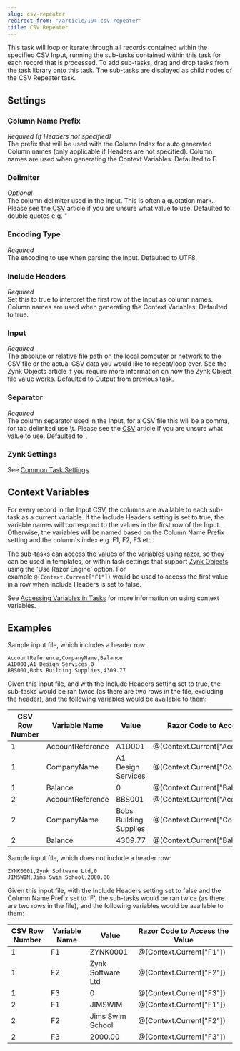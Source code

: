 ```yaml
---
slug: csv-repeater
redirect_from: "/article/194-csv-repeater"
title: CSV Repeater
---
```

This task will loop or iterate through all records contained within the specified CSV Input, running the sub-tasks contained within this task for each record that is processed. 
To add sub-tasks, drag and drop tasks from the task library onto this task. The sub-tasks are displayed as child nodes of the CSV Repeater task.

## Settings

### Column Name Prefix
_Required (If Headers not specified)_  
The prefix that will be used with the Column Index for auto generated Column names (only applicable if Headers are not specified). Column names are used when generating the Context Variables. Defaulted to F.

### Delimiter
_Optional_  
The column delimiter used in the Input. This is often a quotation mark. Please see the [CSV](csv) article if you are unsure what value to use. Defaulted to double quotes e.g. "

### Encoding Type	
_Required_  
The encoding to use when parsing the Input. 
Defaulted to UTF8.

### Include Headers
_Required_  
Set this to true to interpret the first row of the Input as column names. Column names are used when generating the Context Variables.  Defaulted to true.

### Input
_Required_  
The absolute or relative file path on the local computer or network to the CSV file or the actual CSV data you would like to repeat/loop over. See the Zynk Objects article if you require more information on how the Zynk Object file value works. Defaulted to Output from previous task.

### Separator	
_Required_  
The column separator used in the Input, for a CSV file this will be a comma, for tab delimited use \t.  Please see the [CSV](csv) article if you are unsure what value to use.
Defaulted to `,`

### Zynk Settings
See [Common Task Settings](common-task-settings)

## Context Variables
For every record in the Input CSV, the columns are available to each sub-task as a current variable. If the Include Headers setting is set to true, the variable names will correspond to the values in the first row of the Input. Otherwise, the variables will be named based on the Column Name Prefix setting and the column's index e.g. F1, F2, F3 etc.

The sub-tasks can access the values of the variables using razor, so they can be used in templates, or within task settings that support [Zynk Objects](zynk-objects) using the 'Use Razor Engine' option. For example `@(Context.Current["F1"])` would be used to access the first value in a row when Include Headers is set to false.  
  
See [Accessing Variables in Tasks](accessing-variables-in-tasks) for more information on using context variables.

## Examples
Sample input file, which includes a header row:

```csv
AccountReference,CompanyName,Balance
A1D001,A1 Design Services,0
BBS001,Bobs Building Supplies,4309.77
```

Given this input file, and with the Include Headers setting set to true, the sub-tasks would be ran twice (as there are two rows in the file, excluding the header), and the following variables would be available to them:  

| CSV Row Number | Variable Name | Value | Razor Code to Access the Value |
| --- | --- | --- | --- |
| 1 | AccountReference | A1D001 | @(Context.Current["AccountReference"]) |  
| 1 | CompanyName | A1 Design Services | @(Context.Current["CompanyName"]) |  
| 1 | Balance | 0 | 	@(Context.Current["Balance"]) |  
| 2 | AccountReference | BBS001 | @(Context.Current["AccountReference"]) |  
| 2 | CompanyName | Bobs Building Supplies | @(Context.Current["CompanyName"]) |  
| 2 | Balance | 4309.77 | @(Context.Current["Balance"]) |  

Sample input file, which does not include a header row:

```csv
ZYNK0001,Zynk Software Ltd,0
JIMSWIM,Jims Swim School,2000.00
```

Given this input file, with the Include Headers setting set to false and the Column Name Prefix set to 'F', the sub-tasks would be ran twice (as there are two rows in the file), and the following variables would be available to them:

| CSV Row Number | Variable Name | Value | Razor Code to Access the Value |
| --- | --- | --- | --- |
| 	1 | 	F1 | 	ZYNK0001 | 	@(Context.Current["F1"]) |
| 	1 | 	F2 | 	Zynk Software Ltd | 	@(Context.Current["F2"]) |
| 	1 | 	F3 | 	0 | 	@(Context.Current["F3"]) |
| 	2 | 	F1 | 	JIMSWIM | 	@(Context.Current["F1"]) |
| 	2 | 	F2 | 	Jims Swim School | 	@(Context.Current["F2"]) |
| 	2 | 	F3 | 	2000.00 | 	@(Context.Current["F3"]) |